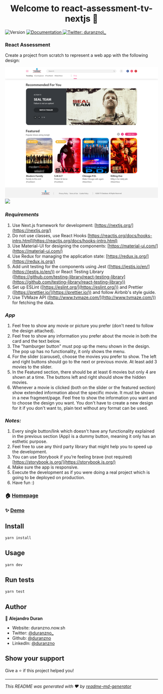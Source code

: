 <h1 align="center">Welcome to react-assessment-tv-nextjs 👋</h1>
<p>
  <img alt="Version" src="https://img.shields.io/badge/version-0.1.0-blue.svg?cacheSeconds=2592000" />
  <a href="www.google.com" target="_blank">
    <img alt="Documentation" src="https://img.shields.io/badge/documentation-yes-brightgreen.svg" />
  </a>
  <a href="https://twitter.com/duranzno\_" target="_blank">
    <img alt="Twitter: duranzno\_" src="https://img.shields.io/twitter/follow/duranzno_.svg?style=social" />
  </a>
</p>

### React Assessment

Create a project from scratch to represent a web app with the following design:

![](./.github/home.png)
![](./.github/menu-open.png)

### _Requirements_

1. Use Next.js framework for development: [https://nextjs.org/](https://nextjs.org/)
2. Do not use classes, use React Hooks [https://reactjs.org/docs/hooks-intro.html](https://reactjs.org/docs/hooks-intro.html)
3. Use Material-UI for designing the components: [https://material-ui.com/](https://material-ui.com/)
4. Use Redux for managing the application state: [https://redux.js.org/](https://redux.js.org/)
5. Add unit testing for the components using Jest ([https://jestjs.io/en/](https://jestjs.io/en/)) or React Testing Library ([https://github.com/testing-library/react-testing-library](https://github.com/testing-library/react-testing-library))
6. Set up ESLint ([https://eslint.org/](https://eslint.org/)) and Prettier ([https://prettier.io/](https://prettier.io/)) and follow Airbnb's style guide.
7. Use TVMaze API ([http://www.tvmaze.com/](http://www.tvmaze.com/)) for fetching the data.

### _App_

1. Feel free to show any movie or picture you prefer (don't need to follow the design attached).
2. Feel free to show any information you prefer about the movie in both the card and the text below.
3. The "hamburger button" must pop up the menu shown in the design. The pop up has no functionality, it only shows the menu.
4. For the slider (carousel), choose the movies you prefer to show. The left and right buttons should go to the next or previous movie. At least add 3 movies to the slider.
5. In the Featured section, there should be at least 6 movies but only 4 are shown at a time. The buttons left and right should show the hidden movies.
6. Whenever a movie is clicked (both on the slider or the featured section) show extended information about the specific movie. It must be shown in a new fragment/page. Feel free to show the information you want and to choose the design you want. You don't have to create a new design for it if you don't want to, plain text without any format can be used.

### _Notes:_

1. Every single button/link which doesn't have any functionality explained in the previous section (App) is a dummy button, meaning it only has an esthetic purpose.
2. Feel free to use any third party library that might help you to speed up the development.
3. You can use Storybook if you’re feeling brave (not required) [https://storybook.js.org/](https://storybook.js.org/)
4. Make sure the app is responsive.
5. Execute the development as if you were doing a real project which is going to be deployed on production.
6. Have fun :)

### 🏠 [Homepage](www.google.com)

### ✨ [Demo](www.google.com)

## Install

```sh
yarn install
```

## Usage

```sh
yarn dev
```

## Run tests

```sh
yarn test
```

## Author

👤 **Alejandro Duran**

- Website: duranzno.now.sh
- Twitter: [@duranzno\_](https://twitter.com/duranzno_)
- Github: [@duranzno](https://github.com/duranzno)
- LinkedIn: [@duranzno](https://linkedin.com/in/duranzno)

## Show your support

Give a ⭐️ if this project helped you!

---

_This README was generated with ❤️ by [readme-md-generator](https://github.com/kefranabg/readme-md-generator)_
